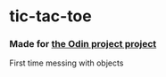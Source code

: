 # tic-tac-toe

### Made for [the Odin project project](https://www.theodinproject.com/lessons/node-path-javascript-tic-tac-toe)
First time messing with objects
